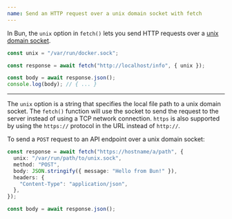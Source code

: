 ```yaml
---
name: Send an HTTP request over a unix domain socket with fetch
---
```


In Bun, the `unix` option in `fetch()` lets you send HTTP requests over a [unix domain socket](https://en.wikipedia.org/wiki/Unix_domain_socket).

```ts
const unix = "/var/run/docker.sock";

const response = await fetch("http://localhost/info", { unix });

const body = await response.json();
console.log(body); // { ... }
```

---

The `unix` option is a string that specifies the local file path to a unix domain socket. The `fetch()` function will use the socket to send the request to the server instead of using a TCP network connection. `https` is also supported by using the `https://` protocol in the URL instead of `http://`.

To send a `POST` request to an API endpoint over a unix domain socket:

```ts
const response = await fetch("https://hostname/a/path", {
  unix: "/var/run/path/to/unix.sock",
  method: "POST",
  body: JSON.stringify({ message: "Hello from Bun!" }),
  headers: {
    "Content-Type": "application/json",
  },
});

const body = await response.json();
```
